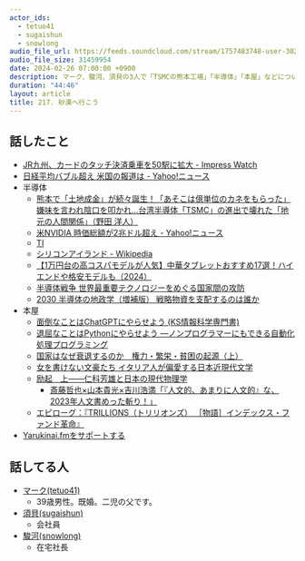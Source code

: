 ```yaml
---
actor_ids:
  - tetuo41
  - sugaishun
  - snowlong
audio_file_url: https://feeds.soundcloud.com/stream/1757483748-user-302747142-yarukinai-217-2024-02-26.mp3
audio_file_size: 31459954
date: 2024-02-26 07:00:00 +0900
description: マーク、駿河、須貝の3人で「TSMCの熊本工場」「半導体」「本屋」などについて話しました。
duration: "44:46"
layout: article
title: 217. 砂漠へ行こう
---
```


## 話したこと
- [JR九州、カードのタッチ決済乗車を50駅に拡大 - Impress Watch](https://www.watch.impress.co.jp/docs/news/1512179.html)
- [日経平均バブル超え 米国の報道は - Yahoo!ニュース](https://news.yahoo.co.jp/pickup/6492584)
- 半導体
  - [熊本で「土地成金」が続々誕生！「あそこは億単位のカネをもらった」嫌味を言われ陰口を叩かれ…台湾半導体「TSMC」の進出で壊れた「地元の人間関係」（野田 洋人）](https://gendai.media/articles/-/124309)
  - [米NVIDIA 時価総額が2兆ドル超え - Yahoo!ニュース](https://news.yahoo.co.jp/pickup/6492656)
  - [TI](https://www.ti.com/ja-jp/homepage.html)
  - [シリコンアイランド - Wikipedia](https://ja.wikipedia.org/wiki/%E3%82%B7%E3%83%AA%E3%82%B3%E3%83%B3%E3%82%A2%E3%82%A4%E3%83%A9%E3%83%B3%E3%83%89)
  - [【1万円台の高コスパモデルが人気】中華タブレットおすすめ17選！ハイエンドや格安モデルも（2024）](https://rentry.jp/chinese-tablet/)
  - [半導体戦争 世界最重要テクノロジーをめぐる国家間の攻防](https://www.amazon.co.jp/dp/447811546X)
  - [2030 半導体の地政学（増補版） 戦略物資を支配するのは誰か](https://www.amazon.co.jp/dp/429611896X)
- 本屋
  - [面倒なことはChatGPTにやらせよう (KS情報科学専門書)](https://www.amazon.co.jp/dp/4065342902)
  - [退屈なことはPythonにやらせよう ―ノンプログラマーにもできる自動化処理プログラミング](https://www.amazon.co.jp/dp/487311778X)
  - [国家はなぜ衰退するのか　権力・繁栄・貧困の起源（上）](https://www.amazon.co.jp/dp/B00EJA1CJA)
  - [女を書けない文豪たち イタリア人が偏愛する日本近現代文学](https://www.amazon.co.jp/dp/4041122031)
  - [励起　上――仁科芳雄と日本の現代物理学](https://www.amazon.co.jp/dp/4622096188)
    - [斎藤哲也×山本貴光×吉川浩満「『人文的、あまりに人文的』な、2023年人文書めった斬り！」](https://shirasu.io/t/genron/c/genron/p/20231229)
  - [エピローグ：『TRILLIONS（トリリオンズ） ［物語］インデックス・ファンド革命』](https://bookplus.nikkei.com/atcl/column/032900009/020100529/)
- [Yarukinai.fmをサポートする](https://note.com/tetuo41/circle)

## 話してる人
- [マーク(tetuo41)](https://twitter.com/tetuo41)
  - 39歳男性。既婚。二児の父です。
- [須貝(sugaishun)](https://twitter.com/sugaishun)
  - 会社員
- [駿河(snowlong)](https://twitter.com/_snowlong)
  - 在宅社長
